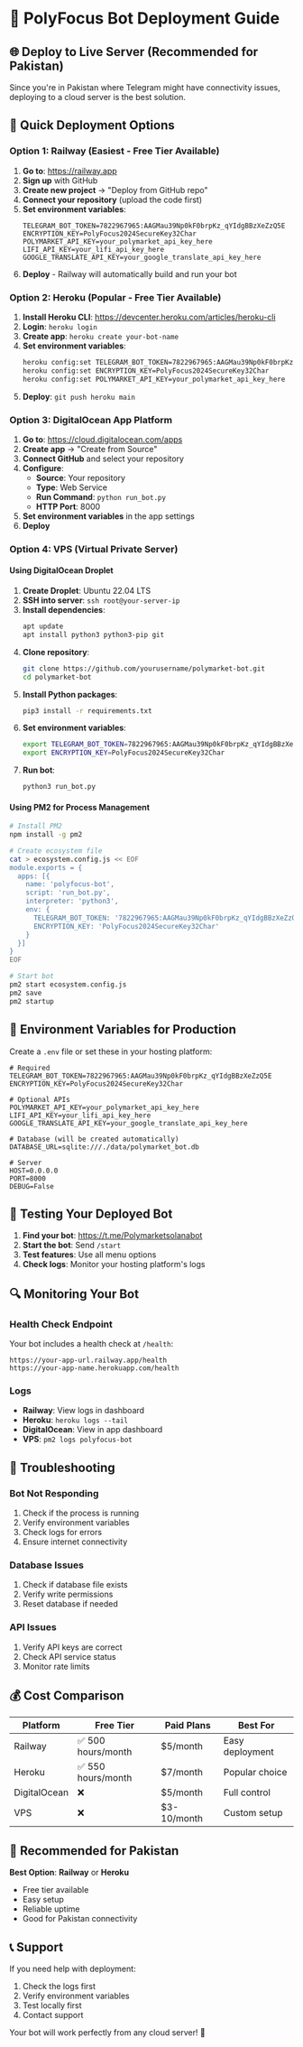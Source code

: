 # 🚀 PolyFocus Bot Deployment Guide

## 🌐 Deploy to Live Server (Recommended for Pakistan)

Since you're in Pakistan where Telegram might have connectivity issues, deploying to a cloud server is the best solution.

## 🎯 Quick Deployment Options

### Option 1: Railway (Easiest - Free Tier Available)

1. **Go to**: https://railway.app
2. **Sign up** with GitHub
3. **Create new project** → "Deploy from GitHub repo"
4. **Connect your repository** (upload the code first)
5. **Set environment variables**:
   ```
   TELEGRAM_BOT_TOKEN=7822967965:AAGMau39Np0kF0brpKz_qYIdgBBzXeZzQ5E
   ENCRYPTION_KEY=PolyFocus2024SecureKey32Char
   POLYMARKET_API_KEY=your_polymarket_api_key_here
   LIFI_API_KEY=your_lifi_api_key_here
   GOOGLE_TRANSLATE_API_KEY=your_google_translate_api_key_here
   ```
6. **Deploy** - Railway will automatically build and run your bot

### Option 2: Heroku (Popular - Free Tier Available)

1. **Install Heroku CLI**: https://devcenter.heroku.com/articles/heroku-cli
2. **Login**: `heroku login`
3. **Create app**: `heroku create your-bot-name`
4. **Set environment variables**:
   ```bash
   heroku config:set TELEGRAM_BOT_TOKEN=7822967965:AAGMau39Np0kF0brpKz_qYIdgBBzXeZzQ5E
   heroku config:set ENCRYPTION_KEY=PolyFocus2024SecureKey32Char
   heroku config:set POLYMARKET_API_KEY=your_polymarket_api_key_here
   ```
5. **Deploy**: `git push heroku main`

### Option 3: DigitalOcean App Platform

1. **Go to**: https://cloud.digitalocean.com/apps
2. **Create app** → "Create from Source"
3. **Connect GitHub** and select your repository
4. **Configure**:
   - **Source**: Your repository
   - **Type**: Web Service
   - **Run Command**: `python run_bot.py`
   - **HTTP Port**: 8000
5. **Set environment variables** in the app settings
6. **Deploy**

### Option 4: VPS (Virtual Private Server)

#### Using DigitalOcean Droplet
1. **Create Droplet**: Ubuntu 22.04 LTS
2. **SSH into server**: `ssh root@your-server-ip`
3. **Install dependencies**:
   ```bash
   apt update
   apt install python3 python3-pip git
   ```
4. **Clone repository**:
   ```bash
   git clone https://github.com/yourusername/polymarket-bot.git
   cd polymarket-bot
   ```
5. **Install Python packages**:
   ```bash
   pip3 install -r requirements.txt
   ```
6. **Set environment variables**:
   ```bash
   export TELEGRAM_BOT_TOKEN=7822967965:AAGMau39Np0kF0brpKz_qYIdgBBzXeZzQ5E
   export ENCRYPTION_KEY=PolyFocus2024SecureKey32Char
   ```
7. **Run bot**:
   ```bash
   python3 run_bot.py
   ```

#### Using PM2 for Process Management
```bash
# Install PM2
npm install -g pm2

# Create ecosystem file
cat > ecosystem.config.js << EOF
module.exports = {
  apps: [{
    name: 'polyfocus-bot',
    script: 'run_bot.py',
    interpreter: 'python3',
    env: {
      TELEGRAM_BOT_TOKEN: '7822967965:AAGMau39Np0kF0brpKz_qYIdgBBzXeZzQ5E',
      ENCRYPTION_KEY: 'PolyFocus2024SecureKey32Char'
    }
  }]
}
EOF

# Start bot
pm2 start ecosystem.config.js
pm2 save
pm2 startup
```

## 🔧 Environment Variables for Production

Create a `.env` file or set these in your hosting platform:

```env
# Required
TELEGRAM_BOT_TOKEN=7822967965:AAGMau39Np0kF0brpKz_qYIdgBBzXeZzQ5E
ENCRYPTION_KEY=PolyFocus2024SecureKey32Char

# Optional APIs
POLYMARKET_API_KEY=your_polymarket_api_key_here
LIFI_API_KEY=your_lifi_api_key_here
GOOGLE_TRANSLATE_API_KEY=your_google_translate_api_key_here

# Database (will be created automatically)
DATABASE_URL=sqlite:///./data/polymarket_bot.db

# Server
HOST=0.0.0.0
PORT=8000
DEBUG=False
```

## 📱 Testing Your Deployed Bot

1. **Find your bot**: https://t.me/Polymarketsolanabot
2. **Start the bot**: Send `/start`
3. **Test features**: Use all menu options
4. **Check logs**: Monitor your hosting platform's logs

## 🔍 Monitoring Your Bot

### Health Check Endpoint
Your bot includes a health check at `/health`:
```
https://your-app-url.railway.app/health
https://your-app-name.herokuapp.com/health
```

### Logs
- **Railway**: View logs in dashboard
- **Heroku**: `heroku logs --tail`
- **DigitalOcean**: View in app dashboard
- **VPS**: `pm2 logs polyfocus-bot`

## 🚨 Troubleshooting

### Bot Not Responding
1. Check if the process is running
2. Verify environment variables
3. Check logs for errors
4. Ensure internet connectivity

### Database Issues
1. Check if database file exists
2. Verify write permissions
3. Reset database if needed

### API Issues
1. Verify API keys are correct
2. Check API service status
3. Monitor rate limits

## 💰 Cost Comparison

| Platform | Free Tier | Paid Plans | Best For |
|----------|-----------|------------|----------|
| Railway | ✅ 500 hours/month | $5/month | Easy deployment |
| Heroku | ✅ 550 hours/month | $7/month | Popular choice |
| DigitalOcean | ❌ | $5/month | Full control |
| VPS | ❌ | $3-10/month | Custom setup |

## 🎯 Recommended for Pakistan

**Best Option**: **Railway** or **Heroku**
- Free tier available
- Easy setup
- Reliable uptime
- Good for Pakistan connectivity

## 📞 Support

If you need help with deployment:
1. Check the logs first
2. Verify environment variables
3. Test locally first
4. Contact support

Your bot will work perfectly from any cloud server! 🚀
